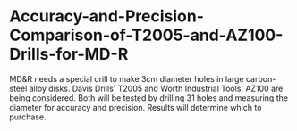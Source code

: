 # Accuracy-and-Precision-Comparison-of-T2005-and-AZ100-Drills-for-MD-R
MD&amp;R needs a special drill to make 3cm diameter holes in large carbon-steel alloy disks. Davis Drills' T2005 and Worth Industrial Tools' AZ100 are being considered. Both will be tested by drilling 31 holes and measuring the diameter for accuracy and precision. Results will determine which to purchase.
